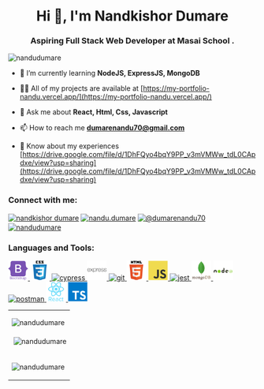 <h1 align="center">Hi 👋, I'm Nandkishor Dumare</h1>
<h3 align="center">Aspiring Full Stack Web Developer at Masai School .</h3>

<p align="left"> <img src="https://komarev.com/ghpvc/?username=nandudumare&label=Profile%20views&color=0e75b6&style=flat" alt="nandudumare" /> </p>

- 🌱 I’m currently learning **NodeJS, ExpressJS, MongoDB**

- 👨‍💻 All of my projects are available at [https://my-portfolio-nandu.vercel.app/](https://my-portfolio-nandu.vercel.app/)

- 💬 Ask me about **React, Html, Css, Javascript**

- 📫 How to reach me **dumarenandu70@gmail.com**

- 📄 Know about my experiences [https://drive.google.com/file/d/1DhFQyo4bqY9PP_v3mVMWw_tdL0CApdxe/view?usp=sharing](https://drive.google.com/file/d/1DhFQyo4bqY9PP_v3mVMWw_tdL0CApdxe/view?usp=sharing)

<h3 align="left">Connect with me:</h3>
<p align="left">
<a href="https://linkedin.com/in/nandkishor dumare" target="blank"><img align="center" src="https://raw.githubusercontent.com/rahuldkjain/github-profile-readme-generator/master/src/images/icons/Social/linked-in-alt.svg" alt="nandkishor dumare" height="30" width="40" /></a>
<a href="https://instagram.com/nandu.dumare" target="blank"><img align="center" src="https://raw.githubusercontent.com/rahuldkjain/github-profile-readme-generator/master/src/images/icons/Social/instagram.svg" alt="nandu.dumare" height="30" width="40" /></a>
<a href="https://medium.com/@dumarenandu70" target="blank"><img align="center" src="https://raw.githubusercontent.com/rahuldkjain/github-profile-readme-generator/master/src/images/icons/Social/medium.svg" alt="@dumarenandu70" height="30" width="40" /></a>
<a href="https://www.leetcode.com/nandudumare" target="blank"><img align="center" src="https://raw.githubusercontent.com/rahuldkjain/github-profile-readme-generator/master/src/images/icons/Social/leet-code.svg" alt="nandudumare" height="30" width="40" /></a>
</p>

<h3 align="left">Languages and Tools:</h3>
<p align="left"> <a href="https://getbootstrap.com" target="_blank" rel="noreferrer"> <img src="https://raw.githubusercontent.com/devicons/devicon/master/icons/bootstrap/bootstrap-plain-wordmark.svg" alt="bootstrap" width="40" height="40"/> </a> <a href="https://www.w3schools.com/css/" target="_blank" rel="noreferrer"> <img src="https://raw.githubusercontent.com/devicons/devicon/master/icons/css3/css3-original-wordmark.svg" alt="css3" width="40" height="40"/> </a> <a href="https://www.cypress.io" target="_blank" rel="noreferrer"> <img src="https://raw.githubusercontent.com/simple-icons/simple-icons/6e46ec1fc23b60c8fd0d2f2ff46db82e16dbd75f/icons/cypress.svg" alt="cypress" width="40" height="40"/> </a> <a href="https://expressjs.com" target="_blank" rel="noreferrer"> <img src="https://raw.githubusercontent.com/devicons/devicon/master/icons/express/express-original-wordmark.svg" alt="express" width="40" height="40"/> </a> <a href="https://git-scm.com/" target="_blank" rel="noreferrer"> <img src="https://www.vectorlogo.zone/logos/git-scm/git-scm-icon.svg" alt="git" width="40" height="40"/> </a> <a href="https://www.w3.org/html/" target="_blank" rel="noreferrer"> <img src="https://raw.githubusercontent.com/devicons/devicon/master/icons/html5/html5-original-wordmark.svg" alt="html5" width="40" height="40"/> </a> <a href="https://developer.mozilla.org/en-US/docs/Web/JavaScript" target="_blank" rel="noreferrer"> <img src="https://raw.githubusercontent.com/devicons/devicon/master/icons/javascript/javascript-original.svg" alt="javascript" width="40" height="40"/> </a> <a href="https://jestjs.io" target="_blank" rel="noreferrer"> <img src="https://www.vectorlogo.zone/logos/jestjsio/jestjsio-icon.svg" alt="jest" width="40" height="40"/> </a> <a href="https://www.mongodb.com/" target="_blank" rel="noreferrer"> <img src="https://raw.githubusercontent.com/devicons/devicon/master/icons/mongodb/mongodb-original-wordmark.svg" alt="mongodb" width="40" height="40"/> </a> <a href="https://nodejs.org" target="_blank" rel="noreferrer"> <img src="https://raw.githubusercontent.com/devicons/devicon/master/icons/nodejs/nodejs-original-wordmark.svg" alt="nodejs" width="40" height="40"/> </a> <a href="https://postman.com" target="_blank" rel="noreferrer"> <img src="https://www.vectorlogo.zone/logos/getpostman/getpostman-icon.svg" alt="postman" width="40" height="40"/> </a> <a href="https://reactjs.org/" target="_blank" rel="noreferrer"> <img src="https://raw.githubusercontent.com/devicons/devicon/master/icons/react/react-original-wordmark.svg" alt="react" width="40" height="40"/> </a> <a href="https://www.typescriptlang.org/" target="_blank" rel="noreferrer"> <img src="https://raw.githubusercontent.com/devicons/devicon/master/icons/typescript/typescript-original.svg" alt="typescript" width="40" height="40"/> </a> </p>

<table>
  <tr>
    <td>
      <p><img align="left" src="https://github-readme-stats.vercel.app/api/top-langs?username=nandudumare&show_icons=true&locale=en&layout=compact" alt="nandudumare" /></p>
    </td>
  </tr>
  <tr>
    <td>
       <p>&nbsp;<img align="center" src="https://github-readme-stats.vercel.app/api?username=nandudumare&show_icons=true&locale=en" alt="nandudumare" /></p>
    </td>
  </tr>
  <tr>
    <td>
      
<p><img align="center" src="https://github-readme-streak-stats.herokuapp.com/?user=nandudumare&" alt="nandudumare" /></p>
    </td>
  
  </tr>
</table>
 
 

